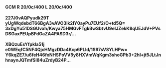 #### GCM R 20/0c/400 L 20/0c/400
**227J0vAQPyudk29T**<br/>**yUgWqdebdT66BgA3vAVO3lk2IY0ayPu7EUf2/O+td5Q=**<br/>**3xDgYu51DSGUvxh/Kwya75HMGvFTgkBwSbtvU9eIJZekK8qUEJdV+PVsDSGaxPEUpBFdGaZA4PASD3r/...**<br/><br/>
**XBQzuEsYfpkla51j**<br/>**e0WEqfC5NF4QjcHMgzDDa4Kcp6PLld/1S97sVSYLHPw=**<br/>**Y6kqZE7/u6feH46fxNHSPoVV5y8HXVmWqKgm3shoGPb3+2hl+jt5JLtJnhnaynJQTmfSl84uZrdyB24P...**